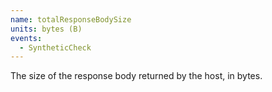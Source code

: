 ```yaml
---
name: totalResponseBodySize
units: bytes (B)
events:
  - SyntheticCheck
---
```


The size of the response body returned by the host, in bytes.